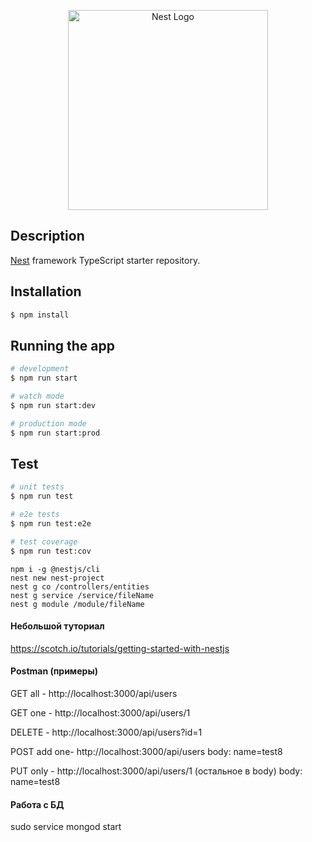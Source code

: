 <p align="center">
  <a href="http://nestjs.com/" target="blank"><img src="https://nestjs.com/img/logo_text.svg" width="320" alt="Nest Logo" /></a>
</p>

[travis-image]: https://api.travis-ci.org/nestjs/nest.svg?branch=master
[travis-url]: https://travis-ci.org/nestjs/nest


## Description

[Nest](https://github.com/nestjs/nest) framework TypeScript starter repository.

## Installation

```bash
$ npm install
```

## Running the app

```bash
# development
$ npm run start

# watch mode
$ npm run start:dev

# production mode
$ npm run start:prod
```

## Test

```bash
# unit tests
$ npm run test

# e2e tests
$ npm run test:e2e

# test coverage
$ npm run test:cov
```

`npm i -g @nestjs/cli`  
`nest new nest-project`  
`nest g co /controllers/entities`  
`nest g service /service/fileName`  
`nest g module /module/fileName` 

#### Небольшой туториал
https://scotch.io/tutorials/getting-started-with-nestjs

#### Postman (примеры)
GET all - http://localhost:3000/api/users

GET one - http://localhost:3000/api/users/1

DELETE - http://localhost:3000/api/users?id=1

POST add one- http://localhost:3000/api/users
body: name=test8

PUT only - http://localhost:3000/api/users/1 (остальное в body)
body: name=test8

#### Работа с БД
sudo service mongod start

 
